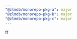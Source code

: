```yaml
---
"@zlmdb/monorepo-pkg-a": major
"@zlmdb/monorepo-pkg-b": major
"@zlmdb/monorepo-pkg-c": major
---
```


ff
